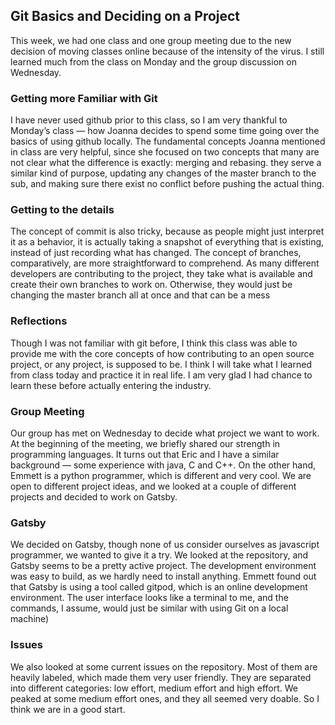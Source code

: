 ## Git Basics and Deciding on a Project
This week, we had one class and one group meeting due to the new decision of moving classes online because of the intensity of the virus. I still learned much from the class on Monday and the group discussion on Wednesday. 

### Getting more Familiar with Git
I have never used github prior to this class, so I am very thankful to Monday’s class — how Joanna decides to spend some time going over the basics of using github locally. The fundamental concepts Joanna mentioned in class are very helpful, since she focused on two concepts that many are not clear what the difference is exactly: merging and rebasing. they serve a similar kind of purpose, updating any changes of the master branch to the sub, and making sure there exist no conflict before pushing the actual thing.

### Getting to the details
The concept of commit is also tricky, because as people might just interpret it as a behavior, it is actually taking a snapshot of everything that is existing, instead of just recording what has changed. The concept of branches, comparatively, are more straightforward to comprehend. As many different developers are contributing to the project, they take what is available and create their own branches to work on. Otherwise, they would just be changing the master branch all at once and that can be a mess

### Reflections
Though I was not familiar with git before, I think this class was able to provide me with the core concepts of how contributing to an open source project, or any project, is supposed to be. I think I will take what I learned from class today and practice it in real life. I am very glad I had chance to learn these before actually entering the industry. 

### Group Meeting
Our group has met on Wednesday to decide what project we want to work. At the beginning of the meeting, we briefly shared our strength in programming languages. It turns out that Eric and I have a similar background — some experience with java, C and C++. On the other hand, Emmett is a python programmer, which is different and very cool. We are open to different project ideas, and we looked at a couple of different projects and decided to work on Gatsby. 

### Gatsby 
We decided on Gatsby, though none of us consider ourselves as javascript programmer, we wanted to give it a try. We looked at the repository, and Gatsby seems to be a pretty active project. The development environment was easy to build, as we hardly need to install anything. Emmett found out that Gatsby is using a tool called gitpod, which is an online development environment. The user interface looks like a terminal to me, and the commands, I assume, would just be similar with using Git on a local machine)

### Issues
We also looked at some current issues on the repository. Most of them are heavily labeled, which made them very user friendly. They are separated into different categories: low effort, medium effort and high effort. We peaked at some medium effort ones, and they all seemed very doable. So I think we are in a good start. 
